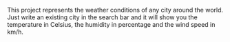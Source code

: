 This project represents the weather conditions of any city around the world. Just write an existing city in the search bar and it will show you the temperature in Celsius, the humidity in percentage and the wind speed in km/h.
